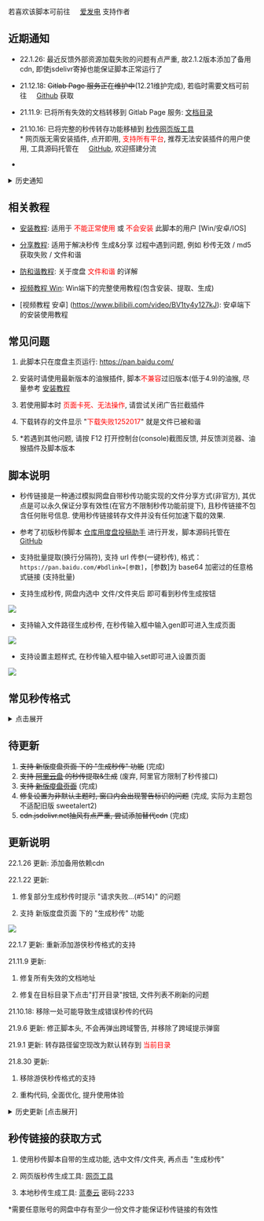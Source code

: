 若喜欢该脚本可前往 <img src="https://static.afdiancdn.com/favicon.ico" width='16'>[爱发电](https://afdian.net/@mengzonefire) 支持作者

## 近期通知

- 22.1.26: 最近反馈外部资源加载失败的问题有点严重, 故2.1.2版本添加了备用cdn, 即使jsdelivr寄掉也能保证脚本正常运行了

- 21.12.18: ~~Gitlab Page 服务正在维护中~~(12.21维护完成), 若临时需要文档可前往 <img src="https://github.githubassets.com/favicons/favicon.png" width='16'>[Github](https://github.com/mengzonefire/rapid-upload-userscript/tree/main/doc) 获取

- 21.11.9: 已将所有失效的文档转移到 Gitlab Page 服务: [文档目录](https://mengzonefire.code.misakanet.cn/rapid-upload-userscript-doc/)

- 21.10.16: 已将完整的秒传转存功能移植到 [秒传网页版工具](https://rapidacg.gmgard.moe/)</br>\* 网页版无需安装插件, 点开即用, <span style="color: red;">支持所有平台</span>, 推荐无法安装插件的用户使用, 工具源码托管在 <img src="https://github.githubassets.com/favicons/favicon.png" width='16'>[GitHub](https://github.com/mengzonefire/baidupan-rapidupload), 欢迎搭建分流

- 
<details>
<summary>历史通知</summary>
<ul><li><p>21.10.1: 修复失效的教程文档地址 (部分地区打开显示石墨文档正在升级)</p></li><li><p>21.9.10: <a href="https://greasyfork.org/zh-CN/scripts/432065">阿里版本</a> 由于官方限制了秒传接口, 现已无法使用, 若有需要接手开发可前往 <img src="https://github.githubassets.com/favicons/favicon.png" width='16'><a href="https://github.com/mengzonefire/aliyun-rapidupload-userscript">GitHub</a> 获取源码</p></li><li><p>21.8.12: 1.8.8 以前版本使用生成秒传功能时, 小概率会得到错误的秒传, 导致无法转存(#404), 若出现该情况请更新最新版并重新生成</p></li><li><p>21.7.30: 若转存提示 <span style="color: red;">转存失败(尝试...)(#2)</span>, 请更新到 1.8.5 版本以上</p></li></ul>
<ul><li><p>21.7.17: </p><ul><li><p>管理员已完成对昨日举报的审核<a href="https://pic.rmb.bdstatic.com/bjh/a6abf0daa40362c10385432fb5150ae7.png">(图1)</a>, 脚本页现可正常访问了</p></li><li><p>鉴于 <a href="https://www.aliyundrive.com/drive/">阿里云盘</a> 有更稳定的服务端(不存在"秒传无效", "md5获取失败"等问题), 即将着手阿里云盘对应的秒传提取&amp;生成功能, 预计下个月更新.</p></li></ul></li><li><p>21.7.16: 估计是因为脚本头几行留有babel工具生成的语法转换代码<a href="https://pic.rmb.bdstatic.com/bjh/9cd999f1d1a35b350e83f93fc685dee7.png">(图1)</a>, 被人误解为压缩代码举报了<a href="https://pic.rmb.bdstatic.com/bjh/eb18b94af7dacd00b11e8cbac3b1e1e4.png">(图2)</a>, 故将源码重新格式化了一遍<a href="https://pic.rmb.bdstatic.com/bjh/ecc36a94f8632b8fba81594d37646b31.png">(图3)</a>以避免误解.</p></li></ul><ul><li><p>21.7.12: 经测试, 度盘服务器已恢复正常, 可以正常上传文件并生成秒传.</p></li><li><p>21.7.10: (<span style="color: red;"> 重要 </span>) 从7.9开始, 新上传网盘的文件<span style="color: red;"> 很可能 </span>出现 "秒传未生效", "md5获取失败"的问题, 疑似百度服务器异常, 正在尝试修复.</p><p>*<a href="https://mengzonefire.code.misakanet.cn/rapid-upload-userscript-doc/generate-bdcode/">分享教程</a> 内提供了临时的解决方法</p></li><li><p>21.7.9: (<span style="color: red;"> 重要 </span>) 1.8.1版本更换了秒传接口, 解决了绝大部分 "<span style="color: red;"> 文件不存在(秒传未生效) </span>" 和 "<span style="color: red;"> md5获取失败 </span>" 的问题, 为保证使用体验, 强烈建议更新到最新版</p></li></ul>

</details>

## 相关教程

- [安装教程](https://mengzonefire.code.misakanet.cn/rapid-upload-userscript-doc/install-userscript/): 适用于<span style="color: red;"> 不能正常使用 </span>或<span style="color: red;"> 不会安装 </span>此脚本的用户 [Win/安卓/IOS]

- [分享教程](https://mengzonefire.code.misakanet.cn/rapid-upload-userscript-doc/generate-bdcode/): 适用于解决秒传 生成&分享 过程中遇到问题, 例如 秒传无效 / md5 获取失败 / 文件和谐

- [防和谐教程](https://mengzonefire.code.misakanet.cn/rapid-upload-userscript-doc/file-protect/): 关于度盘 <span style="color: red;">文件和谐</span> 的详解

- [视频教程 Win](https://www.bilibili.com/video/BV1E5411H76K): Win端下的完整使用教程(包含安装、提取、生成)

- [视频教程 安卓] (https://www.bilibili.com/video/BV1ty4y127kJ): 安卓端下的安装使用教程

## 常见问题

1. 此脚本只在度盘主页运行: https://pan.baidu.com/

2. 安装时请使用最新版本的油猴插件, 脚本<span style="color: red;">不兼容</span>过旧版本(低于4.9)的油猴, 尽量参考 [安装教程](https://mengzonefire.code.misakanet.cn/rapid-upload-userscript-doc/install-userscript/)

3. 若使用脚本时 <span style="color: red;">页面卡死、无法操作</span>, 请尝试关闭广告拦截插件

4. 下载转存的文件显示 "<span style="color: red;">下载失败1252017</span>" 就是文件已被和谐

5. \*若遇到其他问题, 请按 F12 打开控制台(console)截图反馈, 并反馈浏览器、油猴插件及脚本版本

## 脚本说明

- 秒传链接是一种通过模拟网盘自带秒传功能实现的文件分享方式(非官方), 其优点是可以永久保证分享有效性(在官方不限制秒传功能前提下), 且秒传链接不包含任何账号信息. 使用秒传链接转存文件并没有任何加速下载的效果.

- 参考了初版秒传脚本 [仓库用度盘投稿助手](https://greasyfork.org/zh-CN/scripts/3285) 进行开发，脚本源码托管在 <img src="https://github.githubassets.com/favicons/favicon.png" width='16'>[GitHub](https://github.com/mengzonefire/rapid-upload-userscript)

- 支持批量提取(换行分隔符), 支持 url 传参(一键秒传), 格式：`https://pan.baidu.com/#bdlink=[参数]`，[参数]为 base64 加密过的任意格式链接 (支持批量)

- 支持生成秒传, 网盘内选中 文件/文件夹后 即可看到秒传生成按钮

![](https://pic.rmb.bdstatic.com/bjh/1cb5384f4b7cd3fc5a07b42ef45bfe93.png)

- 支持输入文件路径生成秒传, 在秒传输入框中输入gen即可进入生成页面

![](https://pic.rmb.bdstatic.com/bjh/8cbdb318fb0e918f7d98a11757c1e6f2.png)

- 支持设置主题样式, 在秒传输入框中输入set即可进入设置页面

![](https://pic.rmb.bdstatic.com/bjh/4e7fd96c7ca7a098de3b0b3ba56bc125.png)

## 常见秒传格式

<details>
<summary>点击展开</summary>

<ul><li><p>梦姬标准/标准码: D5AABEFC3290F7A3C09912228B136D0C#821A9F0D27FCD19C80474D2140ED2D85#6467659#test.exe</p></li><li><p>PanDL格式: bdpan://dGVzdC5leGV8NjQ2NzY1OXxENUFBQkVGQzMyOTBGN0EzQzA5OTEyMjI4QjEzNkQwQ3w4MjFBOUYwRDI3RkNEMTlDODA0NzREMjE0MEVEMkQ4NQ==</p></li><li><p>PCS-GO格式: BaiduPCS-Go rapidupload -length=6467659 -md5=D5AABEFC3290F7A3C09912228B136D0C -slicemd5=821A9F0D27FCD19C80474D2140ED2D85 "/test.exe"</p></li><li><p>游侠格式: BDLINK......</p></li></ul>

</details>

## 待更新

1. ~~支持 新版度盘页面 下的 "生成秒传" 功能~~ (完成)
2. ~~支持 [阿里云盘](https://www.aliyundrive.com/drive/) 的秒传提取&生成~~ (废弃, 阿里官方限制了秒传接口)
3. ~~支持 [新版度盘页面](https://pan.baidu.com/disk/main?from=oldversion#/index)~~ (完成)
4. ~~修复设置为非默认主题时, 窗口内会出现警告标识的问题~~ (完成, 实际为主题包不适配旧版 sweetalert2)
5. ~~cdn.jsdelivr.net抽风有点严重, 尝试添加替代cdn~~ (完成)

## 更新说明

22.1.26 更新: 添加备用依赖cdn

22.1.22 更新: 

1. 修复部分生成秒传时提示 "请求失败...(#514)" 的问题

2. 支持 新版度盘页面 下的 "生成秒传" 功能

![](https://pic.rmb.bdstatic.com/bjh/8c05bf7c7ba44cb6f7e0a68c3e17ab54.png)

22.1.7 更新: 重新添加游侠秒传格式的支持

21.11.9 更新: 

1. 修复所有失效的文档地址

2. 修复在目标目录下点击"打开目录"按钮, 文件列表不刷新的问题

21.10.18: 移除一处可能导致生成错误秒传的代码

21.9.6 更新: 修正脚本头, 不会再弹出跨域警告, 并移除了跨域提示弹窗

21.9.1 更新: 转存路径留空现改为默认转存到 <span style="color: red;">当前目录</span>

21.8.30 更新:

1. 移除游侠秒传格式的支持

2. 重构代码, 全面优化, 提升使用体验

<details>
<summary>历史更新 [点击展开]</summary>
<p>21.8.12 更新: 修复部分生成得到错误 md5 导致秒传无法转存(#404)的问题</p>

<p>21.7.30 更新: 修复了部分转存提示 "<span style="color: red;">转存失败(尝试...)(#2)</span>" 的问题" 的问题</p>

<p>21.7.18 更新: 修复了部分生成提示 "<span style="color: red;">md5 获取失败</span>" 的问题</p>

<p>21.7.6 更新: 支持转存与生成 <span style="color: red;">20G 以上</span> 文件的秒传</p>

<p>21.6.28 更新:</p>

<ol><li><p>大幅提升非会员账号生成秒传的速度</p></li><li><p>修复生成 4G 以上文件提示"<span style="color: red;">服务器错误(#500)</span>"的问题</p></li></ol>

<p>21.6.25 更新：修复了绝大部分转存提示 "<span style="color: red;">文件不存在(秒传未生效)(#404)</span>" 的问题</p>

<p>21.6.24更新：修复从yun.baidu.com进入时, 弹窗提示 "bdskoten获取失败" 的问题</p>

<p>21.6.23更新：将sweetalert2和设置内的主题包升级到最新版(适配主题后修复了 待更新#3)</p>

<p>21.6.18更新：转存秒传添加bdstoken参数, 防止报错"转存失败(#2)", 并支持了新版度盘页面下的转存功能:</p>

<p><img alt="" src="https://pic.rmb.bdstatic.com/bjh/ed9647f2c8d16a8a6fb74d42e51626cf.png"/></p>

<p>21.6.18更新：移除<span style="color: red;"> 修复下载 </span>功能(已在21年4月上旬失效), 后续不会再考虑修复该功能</p>

<p>21.3.30更新：修复部分秒传转存提示 "文件不存在" 或 "md5不匹配", 有该情况的请务必更新到1.6.7版本</p>

<p>21.3.29更新：新增<span style="color: red;"> 直接修复下载 </span>功能，无需秒传即可修复下载，感谢TkzcM的帮助</p>

<p><span style="color: red;">注意:</span> 后续测试发现1.6.1和1.6.2版本该功能有可能使原文件丢失, 若需要使用该功能请务必更新到1.6.3以上版本</p>

<p><span style="color: red;">注意2:</span> 由于实现机制不同, "直接修复" 的成功率相对 "转存的修复" 较低, 至少一半以上的文件无法修复(弹窗提示 "不支持修复"), 目前暂时未找到解决方法</p>

<p><img alt="" src="https://pic.rmb.bdstatic.com/bjh/5e05f7c1f772451b8efce938280bcaee.png"/></p>

<p>21.3.16更新：秒传转存新增<span style="color: red;"> 修复下载 </span>功能，可修复绝大部分无法下载的文件 (需有秒传链接并在转存时勾选修复选项)</p>

<p><img alt="" src="https://pic.rmb.bdstatic.com/bjh/822bf85e8b663f352c65f04a50a305e1.png"/></p>

<p>21.2.26更新：若在更新1.5.0版本后出现秒传按钮不显示的问题, 请尝试更新到1.5.5版本</p>

<p>21.2.11更新：<a href="https://mengzonefire.code.misakanet.cn/rapid-upload-userscript-doc/generate-bdcode/">分享教程</a> 更新, 原教程的 "固实压缩+加密文件名" 已无法再防和谐(在度盘移动端依旧可以在线解压), 目前有效的防和谐方法请参考教程内的 "<span style="color: red;">双层压缩</span>"</p>

<p>21.1.28更新：兼容了暴力猴插件, 添加更换主题功能, 优化部分代码逻辑</p>

<p>21.1.11更新：若1.4.0版本出现 "转存失败" 的情况, 请更新1.4.4版本</p>

<p>20.12.18更新：不再支持暴力猴violentmonkey2.12.8以上插件, 使用该插件的用户请降级插件或改用油猴插件Tampermonkey</p>

<p>若使用1.3.5版本时出现一键秒传(解base64)不可用的情况, 请将脚本更新至1.3.6以上</p>

<p>20.11.12更新：若1.2.9版本出现秒传按钮不显示的情况, 请更新1.3.0版本</p>

<p>20.11.5更新：若出现转存时路径留空转存无反应的情况, 请更新1.2.7版本</p>

<p>20.11.2更新：</p>

<ol><li><p>加入了生成秒传的功能, 选择文件/文件夹后即可看到秒传生成按钮</p></li><li><p>增加了跳转目录的功能, 若在秒传转存时有输入保存路径, 转存完成后可以看到跳转按钮</p></li></ol>

</details>

## 秒传链接的获取方式

1. 使用秒传脚本自带的生成功能, 选中文件/文件夹, 再点击 "生成秒传"

2. 网页版秒传生成工具: [网页工具](http://rapidacg.gmgard.moe/gen.html)

3. 本地秒传生成工具: [蓝奏云](https://wwe.lanzoui.com/b01u0yqvi) 密码:2233

\*需要任意账号的网盘中存有至少一份文件才能保证秒传链接的有效性